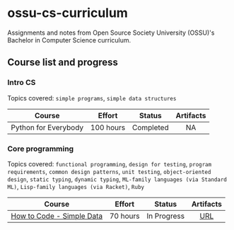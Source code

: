 # ossu-cs-curriculum

Assignments and notes from Open Source Society University (OSSU)'s Bachelor in Computer Science curriculum.

## Course list and progress

### Intro CS

Topics covered: `simple programs`, `simple data structures`

| Course | Effort | Status | Artifacts |
| --- | --- | --- | :-: |
| Python for Everybody | 100 hours | Completed | NA |

### Core programming

Topics covered: `functional programming`, `design for testing`, `program requirements`, `common design patterns`, `unit testing`, `object-oriented design`, `static typing`, `dynamic typing`, `ML-family languages (via Standard ML)`, `Lisp-family languages (via Racket)`, `Ruby`

| Course | Effort | Status | Artifacts |
| --- | --- | --- | :-: |
| [How to Code - Simple Data ](https://www.edx.org/course/how-to-code-simple-data) | 70 hours | In Progress | [URL](./core-programming/how-to-code-simple-data/README.md) |
